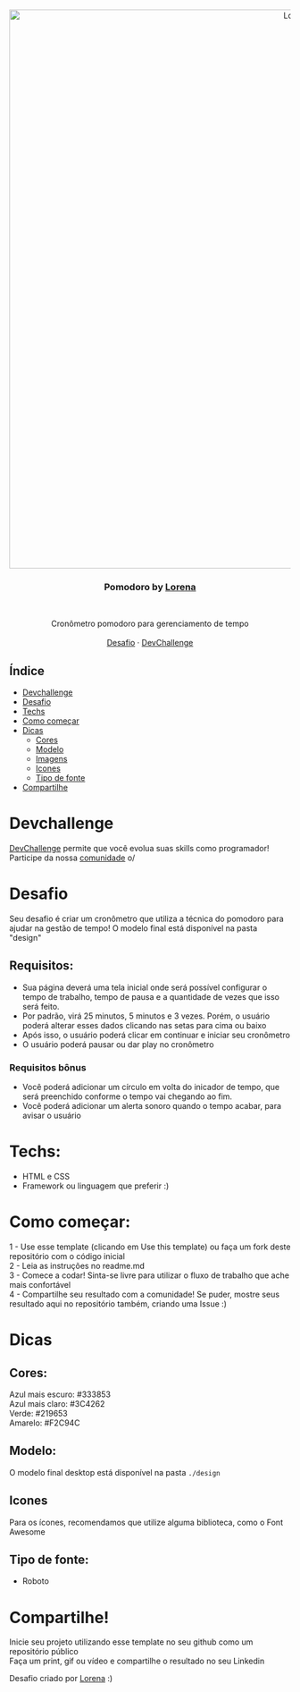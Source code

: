 <br />
<p align="center">
    <img src="https://i.imgur.com/bSVdIck.pngf" alt="Logo" width="1000">

  <h3 align="center">Pomodoro by <a href="https://github.com/Lorenalgm">Lorena</a></h3>
 <br />
  <p align="center">
     Cronômetro pomodoro para gerenciamento de tempo
       <br />
    <br />
    <a href="https://github.com/devchallenge-io/pomodoro">Desafio</a>
    ·
    <a href="https://www.devchallenge.com.br/">DevChallenge</a>
  </p>
</p>

## Índice

* [Devchallenge](#devchallenge) 
* [Desafio](#desafio)
* [Techs](#techs)
* [Como começar](#como-começar)
* [Dicas](#dicas)  
  * [Cores](#cores)
  * [Modelo](#modelo)
  * [Imagens](#imagens)
  * [Icones](#icones)
  * [Tipo de fonte](#tipo-de-fonte)
* [Compartilhe](#compartilhe)

# Devchallenge
<a href="https://devchallenge.now.sh/"> DevChallenge</a> permite que você evolua suas skills como programador! Participe da nossa <a href="https://discord.gg/yvYXhGj">comunidade</a> o/

# Desafio
Seu desafio é criar um cronômetro que utiliza a técnica do pomodoro para ajudar na gestão de tempo! O modelo final está disponível na pasta "design"

## Requisitos:
- Sua página deverá uma tela inicial onde será possível configurar o tempo de trabalho, tempo de pausa e a quantidade de vezes que isso será feito.<br>
- Por padrão, virá 25 minutos, 5 minutos e 3 vezes. Porém, o usuário poderá alterar esses dados clicando nas setas para cima ou baixo<br>
- Após isso, o usuário poderá clicar em continuar e iniciar seu cronômetro
- O usuário poderá pausar ou dar play no cronômetro

### Requisitos bônus
- Você poderá adicionar um círculo em volta do inicador de tempo, que será preenchido conforme o tempo vai chegando ao fim.
- Você poderá adicionar um alerta sonoro quando o tempo acabar, para avisar o usuário

# Techs: 
- HTML e CSS
- Framework ou linguagem que preferir :)

# Como começar:
1 - Use esse template (clicando em Use this template) ou faça um fork deste repositório com o código inicial<br>
2 - Leia as instruções no readme.md<br>
3 - Comece a codar! Sinta-se livre para utilizar o fluxo de trabalho que ache mais confortável<br>
4 - Compartilhe seu resultado com a comunidade! Se puder, mostre seus resultado aqui no repositório também, criando uma Issue :)<br>

# Dicas

## Cores:
Azul mais escuro: #333853<br>
Azul mais claro: #3C4262<br>
Verde: #219653<br>
Amarelo: #F2C94C

## Modelo:
O modelo final desktop está disponível na pasta `./design`

## Icones
Para os ícones, recomendamos que utilize alguma biblioteca, como o Font Awesome

## Tipo de fonte:
- Roboto

# Compartilhe!
Inicie seu projeto utilizando esse template no seu github como um repositório público<br>
Faça um print, gif ou vídeo e compartilhe o resultado no seu Linkedin<br>

Desafio criado por  <a href="https://www.linkedin.com/in/lorenagmontes/">Lorena</a> :)

